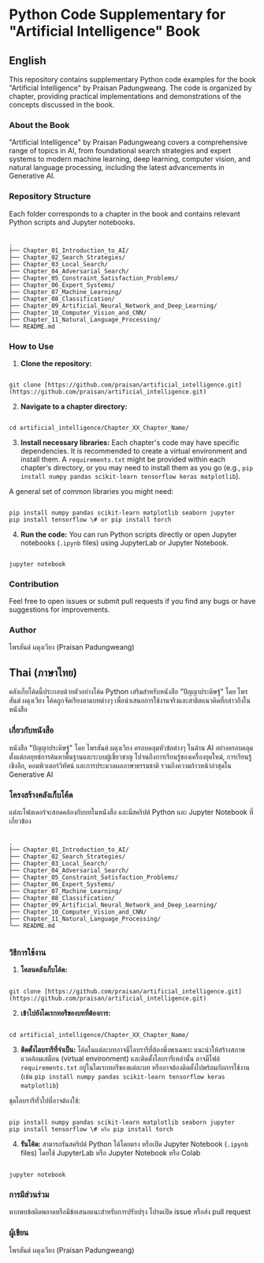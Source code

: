 # Python Code Supplementary for "Artificial Intelligence" Book

## English

This repository contains supplementary Python code examples for the book "Artificial Intelligence" by Praisan Padungweang. The code is organized by chapter, providing practical implementations and demonstrations of the concepts discussed in the book.

### About the Book

"Artificial Intelligence" by Praisan Padungweang covers a comprehensive range of topics in AI, from foundational search strategies and expert systems to modern machine learning, deep learning, computer vision, and natural language processing, including the latest advancements in Generative AI.

### Repository Structure

Each folder corresponds to a chapter in the book and contains relevant Python scripts and Jupyter notebooks.

```

.
├── Chapter_01_Introduction_to_AI/
├── Chapter_02_Search_Strategies/
├── Chapter_03_Local_Search/
├── Chapter_04_Adversarial_Search/
├── Chapter_05_Constraint_Satisfaction_Problems/
├── Chapter_06_Expert_Systems/
├── Chapter_07_Machine_Learning/
├── Chapter_08_Classification/
├── Chapter_09_Artificial_Neural_Network_and_Deep_Learning/
├── Chapter_10_Computer_Vision_and_CNN/
├── Chapter_11_Natural_Language_Processing/
└── README.md

```
### How to Use

1. **Clone the repository:**

```

git clone [https://github.com/praisan/artificial_intelligence.git](https://github.com/praisan/artificial_intelligence.git)

```

2. **Navigate to a chapter directory:**

```

cd artificial_intelligence/Chapter_XX_Chapter_Name/

```

3. **Install necessary libraries:**
Each chapter's code may have specific dependencies. It is recommended to create a virtual environment and install them. A `requirements.txt` might be provided within each chapter's directory, or you may need to install them as you go (e.g., `pip install numpy pandas scikit-learn tensorflow keras matplotlib`).

A general set of common libraries you might need:

```

pip install numpy pandas scikit-learn matplotlib seaborn jupyter
pip install tensorflow \# or pip install torch

```

4. **Run the code:**
You can run Python scripts directly or open Jupyter notebooks (`.ipynb` files) using JupyterLab or Jupyter Notebook.

```

jupyter notebook

```

### Contribution

Feel free to open issues or submit pull requests if you find any bugs or have suggestions for improvements.

### Author

ไพรสันต์ ผดุงเวียง (Praisan Padungweang)

## Thai (ภาษาไทย)

คลังเก็บโค้ดนี้ประกอบด้วยตัวอย่างโค้ด Python เสริมสำหรับหนังสือ "ปัญญาประดิษฐ์" โดย ไพรสันต์ ผดุงเวียง โค้ดถูกจัดเรียงตามบทต่างๆ เพื่อนำเสนอการใช้งานจริงและสาธิตแนวคิดที่กล่าวถึงในหนังสือ

### เกี่ยวกับหนังสือ

หนังสือ "ปัญญาประดิษฐ์" โดย ไพรสันต์ ผดุงเวียง ครอบคลุมหัวข้อต่างๆ ในด้าน AI อย่างครอบคลุม ตั้งแต่กลยุทธ์การค้นหาพื้นฐานและระบบผู้เชี่ยวชาญ ไปจนถึงการเรียนรู้ของเครื่องยุคใหม่, การเรียนรู้เชิงลึก, คอมพิวเตอร์วิทัศน์ และการประมวลผลภาษาธรรมชาติ รวมถึงความก้าวหน้าล่าสุดใน Generative AI

### โครงสร้างคลังเก็บโค้ด

แต่ละโฟลเดอร์จะสอดคล้องกับบทในหนังสือ และมีสคริปต์ Python และ Jupyter Notebook ที่เกี่ยวข้อง

```

.
├── Chapter_01_Introduction_to_AI/
├── Chapter_02_Search_Strategies/
├── Chapter_03_Local_Search/
├── Chapter_04_Adversarial_Search/
├── Chapter_05_Constraint_Satisfaction_Problems/
├── Chapter_06_Expert_Systems/
├── Chapter_07_Machine_Learning/
├── Chapter_08_Classification/
├── Chapter_09_Artificial_Neural_Network_and_Deep_Learning/
├── Chapter_10_Computer_Vision_and_CNN/
├── Chapter_11_Natural_Language_Processing/
└── README.md


```

### วิธีการใช้งาน

1. **โคลนคลังเก็บโค้ด:**

```

git clone [https://github.com/praisan/artificial_intelligence.git](https://github.com/praisan/artificial_intelligence.git)

```

2. **เข้าไปยังไดเรกทอรีของบทที่ต้องการ:**

```

cd artificial_intelligence/Chapter_XX_Chapter_Name/

```

3. **ติดตั้งไลบรารีที่จำเป็น:**
โค้ดในแต่ละบทอาจมีไลบรารีที่ต้องพึ่งพาเฉพาะ แนะนำให้สร้างสภาพแวดล้อมเสมือน (virtual environment) และติดตั้งไลบรารีเหล่านั้น อาจมีไฟล์ `requirements.txt` อยู่ในไดเรกทอรีของแต่ละบท หรืออาจต้องติดตั้งไปพร้อมกับการใช้งาน (เช่น `pip install numpy pandas scikit-learn tensorflow keras matplotlib`)

ชุดไลบรารีทั่วไปที่อาจต้องใช้:

```

pip install numpy pandas scikit-learn matplotlib seaborn jupyter
pip install tensorflow \# หรือ pip install torch

```

4. **รันโค้ด:**
สามารถรันสคริปต์ Python ได้โดยตรง หรือเปิด Jupyter Notebook (`.ipynb` files) โดยใช้ JupyterLab หรือ Jupyter Notebook หรือ Colab

```

jupyter notebook

```

### การมีส่วนร่วม

หากพบข้อผิดพลาดหรือมีข้อเสนอแนะสำหรับการปรับปรุง โปรดเปิด issue หรือส่ง pull request 

### ผู้เขียน

ไพรสันต์ ผดุงเวียง (Praisan Padungweang)
```

